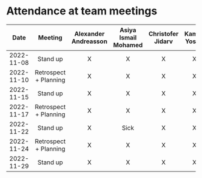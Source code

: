 # Attendance at team meetings

| Date | Meeting |   Alexander Andreasson	|   Asiya Ismail Mohamed	|   Christofer Jidarv	|   Kamila Yosofi	|   Mohammad Zandkarimi	|  Simon Arvidsson	|
|:-:	|:-----:|:-----:|:-----:|:-----:|:-----:|:-----:|:-----:|
|   2022-11-08 | Stand up	|   X	|   X	|   X	|   X	|   X	|   X	|
|   2022-11-10 | Retrospect + Planning	|   X	|   X	|   X	|   X	|   X	|   X	|
|   2022-11-15 | Stand up	|   X	|   X	|   X	|   X	|   X	|   X	|
|   2022-11-17 | Retrospect + Planning	|   X	|   X	|   X	|   X	|   X	|   X	|
|   2022-11-22 | Stand up	|   X	|   Sick	|   X	|   X	|   X	|   X	|
|   2022-11-24 | Retrospect + Planning	|   X	|   X	|   X	|   X	|   Sick   |   X	|
|   2022-11-29 | Stand up	|   X	|   X	|   X	|   X	|   X   |   X	|
